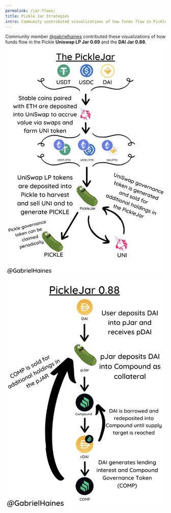 ```yaml
---
permalink: /jar-flows/
title: Pickle Jar Strategies
intro: Community contributed visualizations of how funds flow in Pickle Jars.
---
```


Community member [@gabrielhaines](https://twitter.com/gabrielhaines) contributed these visualizations of how funds flow in the Pickle **Uniswap LP Jar 0.69** and the **DAI Jar 0.88**.

![](/images/2020-10-29-jar069.png)

![](/images/2020-10-29-jar088.png)